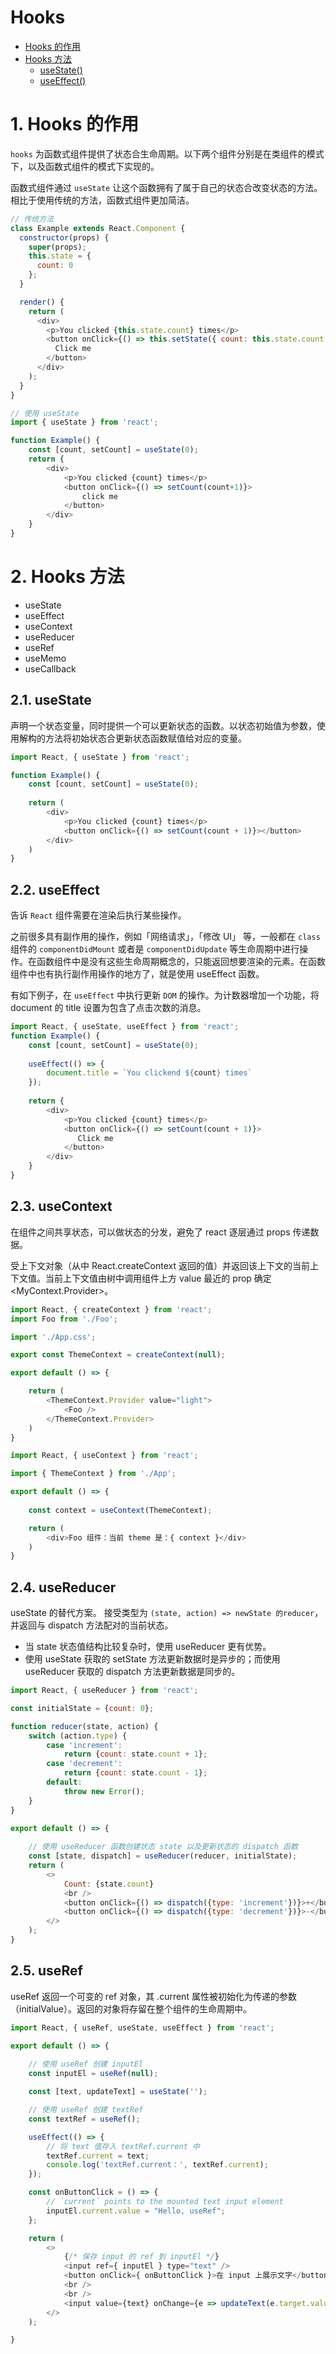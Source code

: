 # Hooks

- [Hooks 的作用](#1-Hooks-的作用)
- [Hooks 方法](#2-Hooks-方法)
  - [useState()](#21-useState)
  - [useEffect()](#22-useEffect)

# 1. Hooks 的作用
`hooks` 为函数式组件提供了状态合生命周期。以下两个组件分别是在类组件的模式下，以及函数式组件的模式下实现的。

函数式组件通过 `useState` 让这个函数拥有了属于自己的状态合改变状态的方法。相比于使用传统的方法，函数式组件更加简洁。
```js
// 传统方法
class Example extends React.Component {
  constructor(props) {
    super(props);
    this.state = {
      count: 0
    };
  }

  render() {
    return (
      <div>
        <p>You clicked {this.state.count} times</p>
        <button onClick={() => this.setState({ count: this.state.count + 1 })}>
          Click me
        </button>
      </div>
    );
  }
}
```

```js
// 使用 useState 
import { useState } from 'react';

function Example() {
    const [count, setCount] = useState(0);
    return {
        <div>
        	<p>You clicked {count} times</p>
    		<button onClick={() => setCount(count+1)}>
            	click me    
            </button>
        </div>
    }
}
```

# 2. Hooks 方法
- useState
- useEffect
- useContext
- useReducer
- useRef
- useMemo
- useCallback

## 2.1. useState

声明一个状态变量，同时提供一个可以更新状态的函数。以状态初始值为参数，使用解构的方法将初始状态合更新状态函数赋值给对应的变量。

```js
import React, { useState } from 'react';

function Example() {
    const [count, setCount] = useState(0);
    
    return (
    	<div>
        	<p>You clicked {count} times</p>
            <button onClick={() => setCount(count + 1)}></button>
        </div>
    )
}
```

## 2.2. useEffect

告诉 `React` 组件需要在渲染后执行某些操作。

之前很多具有副作用的操作，例如「网络请求」，「修改 UI」 等，一般都在 `class` 组件的 `componentDidMount` 或者是 `componentDidUpdate` 等生命周期中进行操作。在函数组件中是没有这些生命周期概念的，只能返回想要渲染的元素。在函数组件中也有执行副作用操作的地方了，就是使用 useEffect 函数。

有如下例子，在 `useEffect` 中执行更新 `DOM` 的操作。为计数器增加一个功能，将 document 的 title 设置为包含了点击次数的消息。

```js
import React, { useState, useEffect } from 'react';
function Example() {
    const [count, setCount] = useState(0);
    
    useEffect(() => {
        document.title = `You clickend ${count} times`
    });
    
    return {
        <div>
        	<p>You clicked {count} times</p>
            <button onClick={() => setCount(count + 1)}>
               Click me
            </button>
        </div>
    }
}
```

## 2.3. useContext

在组件之间共享状态，可以做状态的分发，避免了 react 逐层通过 props 传递数据。

受上下文对象（从中 React.createContext 返回的值）并返回该上下文的当前上下文值。当前上下文值由树中调用组件上方 value 最近的 prop 确定 <MyContext.Provider>。

```js
import React, { createContext } from 'react';
import Foo from './Foo';

import './App.css';

export const ThemeContext = createContext(null);

export default () => {

    return (
        <ThemeContext.Provider value="light">
            <Foo />
        </ThemeContext.Provider>
    )
}
```

```js
import React, { useContext } from 'react';

import { ThemeContext } from './App';

export default () => {
    
    const context = useContext(ThemeContext);

    return (
        <div>Foo 组件：当前 theme 是：{ context }</div>   
    )
}
```

## 2.4. useReducer

useState 的替代方案。 接受类型为 `(state, action) => newState 的reducer`，并返回与 dispatch 方法配对的当前状态。

- 当 state 状态值结构比较复杂时，使用 useReducer 更有优势。
- 使用 useState 获取的 setState 方法更新数据时是异步的；而使用 useReducer 获取的 dispatch 方法更新数据是同步的。

```js
import React, { useReducer } from 'react';

const initialState = {count: 0};

function reducer(state, action) {
    switch (action.type) {
        case 'increment':
            return {count: state.count + 1};
        case 'decrement':
            return {count: state.count - 1};
        default:
            throw new Error();
    }
}

export default () => {
    
    // 使用 useReducer 函数创建状态 state 以及更新状态的 dispatch 函数
    const [state, dispatch] = useReducer(reducer, initialState);
    return (
        <>
            Count: {state.count}
            <br />
            <button onClick={() => dispatch({type: 'increment'})}>+</button>
            <button onClick={() => dispatch({type: 'decrement'})}>-</button>
        </>
    );
}
```

## 2.5. useRef

useRef 返回一个可变的 ref 对象，其 .current 属性被初始化为传递的参数（initialValue）。返回的对象将存留在整个组件的生命周期中。

```js
import React, { useRef, useState, useEffect } from 'react'; 

export default () => {
    
    // 使用 useRef 创建 inputEl 
    const inputEl = useRef(null);

    const [text, updateText] = useState('');

    // 使用 useRef 创建 textRef 
    const textRef = useRef();

    useEffect(() => {
        // 将 text 值存入 textRef.current 中
        textRef.current = text;
        console.log('textRef.current：', textRef.current);
    });

    const onButtonClick = () => {
        // `current` points to the mounted text input element
        inputEl.current.value = "Hello, useRef";
    };

    return (
        <>
            {/* 保存 input 的 ref 到 inputEl */}
            <input ref={ inputEl } type="text" />
            <button onClick={ onButtonClick }>在 input 上展示文字</button>
            <br />
            <br />
            <input value={text} onChange={e => updateText(e.target.value)} />
        </>
    );

}
```

